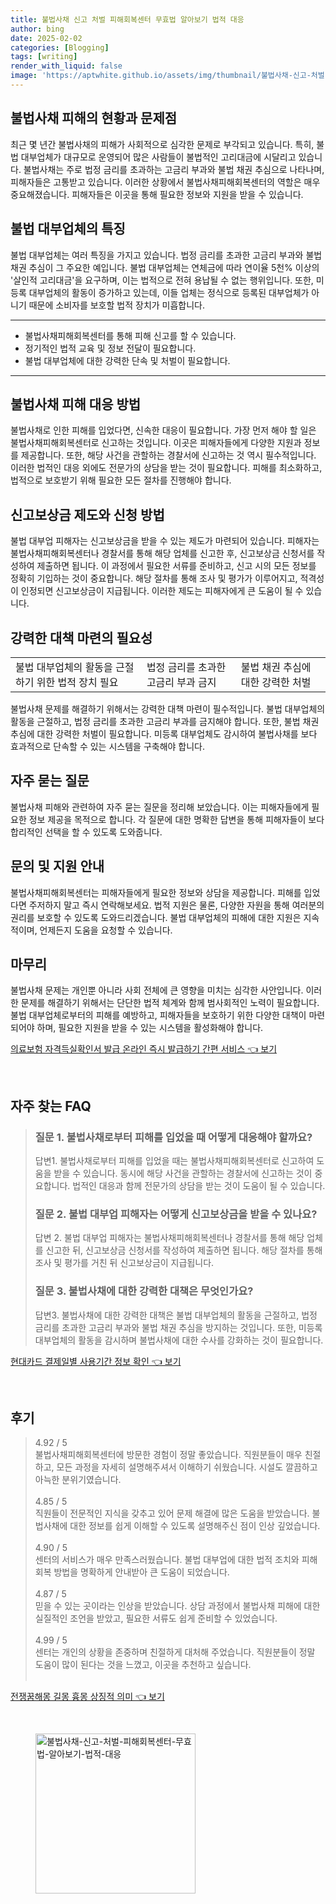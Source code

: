 ```yaml
---
title: 불법사채 신고 처벌 피해회복센터 무효법 알아보기 법적 대응
author: bing
date: 2025-02-02
categories: [Blogging]
tags: [writing]
render_with_liquid: false
image: 'https://aptwhite.github.io/assets/img/thumbnail/불법사채-신고-처벌-피해회복센터-무효법-알아보기-법적-대응.webp'
---
```



<h2 id='불법사채 피해의 현황과 문제점'>불법사채 피해의 현황과 문제점</h2>

<p>최근 몇 년간 불법사채의 피해가 사회적으로 심각한 문제로 부각되고 있습니다. 특히, 불법 대부업체가 대규모로 운영되어 많은 사람들이 불법적인 고리대금에 시달리고 있습니다. 불법사채는 주로 법정 금리를 초과하는 고금리 부과와 불법 채권 추심으로 나타나며, 피해자들은 고통받고 있습니다. 이러한 상황에서 불법사채피해회복센터의 역할은 매우 중요해졌습니다. 피해자들은 이곳을 통해 필요한 정보와 지원을 받을 수 있습니다.</p>

<h2 id='불법 대부업체의 특징'>불법 대부업체의 특징</h2>

<p>불법 대부업체는 여러 특징을 가지고 있습니다. 법정 금리를 초과한 고금리 부과와 불법 채권 추심이 그 주요한 예입니다. 불법 대부업체는 연체금에 따라 연이율 5천% 이상의 '살인적 고리대금'을 요구하며, 이는 법적으로 전혀 용납될 수 없는 행위입니다. 또한, 미등록 대부업체의 활동이 증가하고 있는데, 이들 업체는 정식으로 등록된 대부업체가 아니기 때문에 소비자를 보호할 법적 장치가 미흡합니다.</p>

<hr />

<ul>
    <li>불법사채피해회복센터를 통해 피해 신고를 할 수 있습니다.</li>
    <li>정기적인 법적 교육 및 정보 전달이 필요합니다.</li>
    <li>불법 대부업체에 대한 강력한 단속 및 처벌이 필요합니다.</li>
</ul>

<hr />

<h2 id='불법사채 피해 대응 방법'>불법사채 피해 대응 방법</h2>

<p>불법사채로 인한 피해를 입었다면, 신속한 대응이 필요합니다. 가장 먼저 해야 할 일은 불법사채피해회복센터로 신고하는 것입니다. 이곳은 피해자들에게 다양한 지원과 정보를 제공합니다. 또한, 해당 사건을 관할하는 경찰서에 신고하는 것 역시 필수적입니다. 이러한 법적인 대응 외에도 전문가의 상담을 받는 것이 필요합니다. 피해를 최소화하고, 법적으로 보호받기 위해 필요한 모든 절차를 진행해야 합니다.</p>

<h2 id='신고보상금 제도와 신청 방법'>신고보상금 제도와 신청 방법</h2>

<p>불법 대부업 피해자는 신고보상금을 받을 수 있는 제도가 마련되어 있습니다. 피해자는 불법사채피해회복센터나 경찰서를 통해 해당 업체를 신고한 후, 신고보상금 신청서를 작성하여 제출하면 됩니다. 이 과정에서 필요한 서류를 준비하고, 신고 시의 모든 정보를 정확히 기입하는 것이 중요합니다. 해당 절차를 통해 조사 및 평가가 이루어지고, 적격성이 인정되면 신고보상금이 지급됩니다. 이러한 제도는 피해자에게 큰 도움이 될 수 있습니다.</p>

<h2 id='강력한 대책 마련의 필요성'>강력한 대책 마련의 필요성</h2>

<table>
    <tr>
        <td>불법 대부업체의 활동을 근절하기 위한 법적 장치 필요</td>
        <td>법정 금리를 초과한 고금리 부과 금지</td>
        <td>불법 채권 추심에 대한 강력한 처벌</td>
    </tr>
</table>

<p>불법사채 문제를 해결하기 위해서는 강력한 대책 마련이 필수적입니다. 불법 대부업체의 활동을 근절하고, 법정 금리를 초과한 고금리 부과를 금지해야 합니다. 또한, 불법 채권 추심에 대한 강력한 처벌이 필요합니다. 미등록 대부업체도 감시하여 불법사채를 보다 효과적으로 단속할 수 있는 시스템을 구축해야 합니다.</p>

<h2 id='자주 묻는 질문'>자주 묻는 질문</h2>

<p>불법사채 피해와 관련하여 자주 묻는 질문을 정리해 보았습니다. 이는 피해자들에게 필요한 정보 제공을 목적으로 합니다. 각 질문에 대한 명확한 답변을 통해 피해자들이 보다 합리적인 선택을 할 수 있도록 도와줍니다.</p>

<h2 id='문의 및 지원 안내'>문의 및 지원 안내</h2>

<p>불법사채피해회복센터는 피해자들에게 필요한 정보와 상담을 제공합니다. 피해를 입었다면 주저하지 말고 즉시 연락해보세요. 법적 지원은 물론, 다양한 자원을 통해 여러분의 권리를 보호할 수 있도록 도와드리겠습니다. 불법 대부업체의 피해에 대한 지원은 지속적이며, 언제든지 도움을 요청할 수 있습니다.</p>

<h2 id='마무리'>마무리</h2>

<p>불법사채 문제는 개인뿐 아니라 사회 전체에 큰 영향을 미치는 심각한 사안입니다. 이러한 문제를 해결하기 위해서는 단단한 법적 체계와 함께 범사회적인 노력이 필요합니다. 불법 대부업체로부터의 피해를 예방하고, 피해자들을 보호하기 위한 다양한 대책이 마련되어야 하며, 필요한 지원을 받을 수 있는 시스템을 활성화해야 합니다.</p>


<p><a class="click-button" title="의료보험 자격득실확인서 발급 온라인 즉시 발급하기 간편 서비스" href="https://aptwhite.github.io/posts/%EC%9D%98%EB%A3%8C%EB%B3%B4%ED%97%98-%EC%9E%90%EA%B2%A9%EB%93%9D%EC%8B%A4%ED%99%95%EC%9D%B8%EC%84%9C-%EB%B0%9C%EA%B8%89-%EC%98%A8%EB%9D%BC%EC%9D%B8-%EC%A6%89%EC%8B%9C-%EB%B0%9C%EA%B8%89%ED%95%98%EA%B8%B0-%EA%B0%84%ED%8E%B8-%EC%84%9C%EB%B9%84%EC%8A%A4/" rel="dofollow">의료보험 자격득실확인서 발급 온라인 즉시 발급하기 간편 서비스 👈 보기</a></p><br>
<h2 id='자주_찾는_FAQ'>자주 찾는 FAQ</h2>
<div itemscope="" itemtype="https://schema.org/FAQPage">
<blockquote>
<div itemscope="" itemprop="mainEntity" itemtype="https://schema.org/Question">
<h3 itemprop="name">질문 1. 불법사채로부터 피해를 입었을 때 어떻게 대응해야 할까요?</h3>
<div itemscope="" itemprop="acceptedAnswer" itemtype="https://schema.org/Answer">
<span itemprop="text">
<p>답변1. 불법사채로부터 피해를 입었을 때는 불법사채피해회복센터로 신고하여 도움을 받을 수 있습니다. 동시에 해당 사건을 관할하는 경찰서에 신고하는 것이 중요합니다. 법적인 대응과 함께 전문가의 상담을 받는 것이 도움이 될 수 있습니다.</p>
</span>
</div>
</div>
<div itemscope="" itemprop="mainEntity" itemtype="https://schema.org/Question">
<h3 itemprop="name">질문 2. 불법 대부업 피해자는 어떻게 신고보상금을 받을 수 있나요?</h3>
<div itemscope="" itemprop="acceptedAnswer" itemtype="https://schema.org/Answer">
<span itemprop="text">
<p>답변 2. 불법 대부업 피해자는 불법사채피해회복센터나 경찰서를 통해 해당 업체를 신고한 뒤, 신고보상금 신청서를 작성하여 제출하면 됩니다. 해당 절차를 통해 조사 및 평가를 거친 뒤 신고보상금이 지급됩니다.</p>
</span>
</div>
</div>
<div itemscope="" itemprop="mainEntity" itemtype="https://schema.org/Question">
<h3 itemprop="name">질문 3. 불법사채에 대한 강력한 대책은 무엇인가요?</h3>
<div itemscope="" itemprop="acceptedAnswer" itemtype="https://schema.org/Answer">
<span itemprop="text">
<p>답변3. 불법사채에 대한 강력한 대책은 불법 대부업체의 활동을 근절하고, 법정 금리를 초과한 고금리 부과와 불법 채권 추심을 방지하는 것입니다. 또한, 미등록 대부업체의 활동을 감시하며 불법사채에 대한 수사를 강화하는 것이 필요합니다.</p>
</span>
</div>
</div>
</blockquote>
</div>
<p><a class="click-button" title="현대카드 결제일별 사용기간 정보 확인" href="https://aptwhite.github.io/posts/%ED%98%84%EB%8C%80%EC%B9%B4%EB%93%9C-%EA%B2%B0%EC%A0%9C%EC%9D%BC%EB%B3%84-%EC%82%AC%EC%9A%A9%EA%B8%B0%EA%B0%84-%EC%A0%95%EB%B3%B4-%ED%99%95%EC%9D%B8/" rel="dofollow">현대카드 결제일별 사용기간 정보 확인 👈 보기</a></p><br>
<h2 id='후기'>후기</h2>
<div itemscope itemtype="https://schema.org/Product">
  <blockquote>
  <div itemprop="review" itemscope itemtype="https://schema.org/Review">
      <div itemprop="reviewRating" itemscope itemtype="https://schema.org/Rating"> <span itemprop="ratingValue">4.92</span> / <span itemprop="bestRating">5</span> </div>
      <span itemprop="reviewBody">불법사채피해회복센터에 방문한 경험이 정말 좋았습니다. 직원분들이 매우 친절하고, 모든 과정을 자세히 설명해주셔서 이해하기 쉬웠습니다. 시설도 깔끔하고 아늑한 분위기였습니다.</span>
  </div>
  <br>
  <div itemprop="review" itemscope itemtype="https://schema.org/Review">
      <div itemprop="reviewRating" itemscope itemtype="https://schema.org/Rating"> <span itemprop="ratingValue">4.85</span> / <span itemprop="bestRating">5</span> </div>
      <span itemprop="reviewBody">직원들이 전문적인 지식을 갖추고 있어 문제 해결에 많은 도움을 받았습니다. 불법사채에 대한 정보를 쉽게 이해할 수 있도록 설명해주신 점이 인상 깊었습니다.</span>
  </div>
  <br>
  <div itemprop="review" itemscope itemtype="https://schema.org/Review">
      <div itemprop="reviewRating" itemscope itemtype="https://schema.org/Rating"> <span itemprop="ratingValue">4.90</span> / <span itemprop="bestRating">5</span> </div>
      <span itemprop="reviewBody">센터의 서비스가 매우 만족스러웠습니다. 불법 대부업에 대한 법적 조치와 피해 회복 방법을 명확하게 안내받아 큰 도움이 되었습니다.</span>
  </div>
  <br>
  <div itemprop="review" itemscope itemtype="https://schema.org/Review">
      <div itemprop="reviewRating" itemscope itemtype="https://schema.org/Rating"> <span itemprop="ratingValue">4.87</span> / <span itemprop="bestRating">5</span> </div>
      <span itemprop="reviewBody">믿을 수 있는 곳이라는 인상을 받았습니다. 상담 과정에서 불법사채 피해에 대한 실질적인 조언을 받았고, 필요한 서류도 쉽게 준비할 수 있었습니다.</span>
  </div>
  <br>
  <div itemprop="review" itemscope itemtype="https://schema.org/Review">
      <div itemprop="reviewRating" itemscope itemtype="https://schema.org/Rating"> <span itemprop="ratingValue">4.99</span> / <span itemprop="bestRating">5</span> </div>
      <span itemprop="reviewBody">센터는 개인의 상황을 존중하며 친절하게 대처해 주었습니다. 직원분들이 정말 도움이 많이 된다는 것을 느꼈고, 이곳을 추천하고 싶습니다.</span>
  </div>
  <br>
  </blockquote>
</div>
<p><a class="click-button" title="전쟁꿈해몽 길몽 흉몽 상징적 의미" href="https://aptwhite.github.io/posts/%EC%A0%84%EC%9F%81%EA%BF%88%ED%95%B4%EB%AA%BD-%EA%B8%B8%EB%AA%BD-%ED%9D%89%EB%AA%BD-%EC%83%81%EC%A7%95%EC%A0%81-%EC%9D%98%EB%AF%B8/" rel="dofollow">전쟁꿈해몽 길몽 흉몽 상징적 의미 👈 보기</a></p><br>
<figure class="image"><img src="https://aptwhite.github.io/assets/img/thumbnail/불법사채-신고-처벌-피해회복센터-무효법-알아보기-법적-대응.webp" alt="불법사채-신고-처벌-피해회복센터-무효법-알아보기-법적-대응" width="256" height="256"></figure>